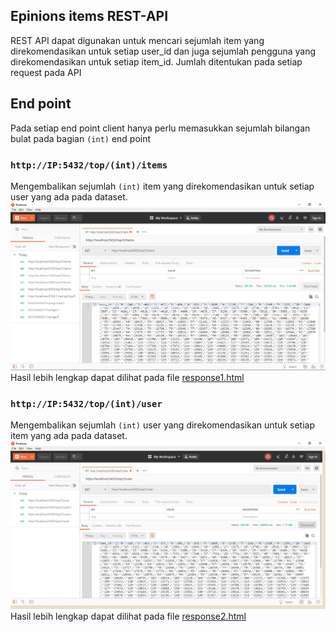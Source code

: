 ## Epinions items REST-API

REST API dapat digunakan untuk mencari sejumlah item yang direkomendasikan untuk setiap user_id dan juga sejumlah pengguna yang direkomendasikan untuk setiap item_id. Jumlah ditentukan pada setiap request pada API 

## End point
Pada setiap end point client hanya perlu memasukkan sejumlah bilangan bulat pada bagian `(int)` end point
### `http://IP:5432/top/(int)/items`
Mengembalikan sejumlah `(int)` item yang direkomendasikan untuk setiap user yang ada pada dataset.  
![](img/1.jpg)
Hasil lebih lengkap dapat dilihat pada file [response1.html](response/response1.html)  
### `http://IP:5432/top/(int)/user`
Mengembalikan sejumlah `(int)` user yang direkomendasikan untuk setiap item yang ada pada dataset.  
![](img/2.jpg)
Hasil lebih lengkap dapat dilihat pada file [response2.html](response/response2.html)